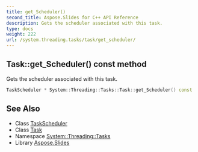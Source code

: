 ```yaml
---
title: get_Scheduler()
second_title: Aspose.Slides for C++ API Reference
description: Gets the scheduler associated with this task.
type: docs
weight: 222
url: /system.threading.tasks/task/get_scheduler/
---
```

## Task::get_Scheduler() const method


Gets the scheduler associated with this task.

```cpp
TaskScheduler * System::Threading::Tasks::Task::get_Scheduler() const
```

## See Also

* Class [TaskScheduler](../../taskscheduler/)
* Class [Task](../)
* Namespace [System::Threading::Tasks](../../)
* Library [Aspose.Slides](../../../)